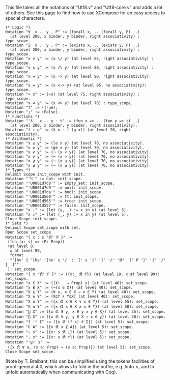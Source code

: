 This file takes all the notations of "Utf8.v" and "Utf8-core.v" and adds a lot of others. See this [page](XComposeAndNotations) to find how to use XCompose for an easy access to special characters.

    (* Logic *)
    Notation "∀  x .. y , P" := (forall x, .. (forall y, P) ..)
      (at level 200, x binder, y binder, right associativity) : type_scope.
    Notation "∃  x .. y , P" := (exists x, .. (exists y, P) ..)
      (at level 200, x binder, y binder, right associativity) : type_scope.
    Notation "x ∨ y" := (x \/ y) (at level 85, right associativity) : type_scope.
    Notation "x ∧ y" := (x /\ y) (at level 80, right associativity) : type_scope.
    Notation "x → y" := (x -> y) (at level 90, right associativity): type_scope.
    Notation "x ↔ y" := (x <-> y) (at level 95, no associativity): type_scope.
    Notation "¬ x" := (~x) (at level 75, right associativity) : type_scope.
    Notation "x ≠ y" := (x <> y) (at level 70) : type_scope.
    Notation "⊤" := (True).
    Notation "⊥" := (False).
    (* Functions *)
    Notation "'λ'  x .. y · t" := (fun x => .. (fun y => t) ..)
      (at level 200, x binder, y binder, right associativity).
    Notation "f ∘ g" := (λ x · f (g x)) (at level 20, right associativity).
    (* Arithmetic *)
    Notation "x ≤ y" := (le x y) (at level 70, no associativity).
    Notation "x ≥ y" := (ge x y) (at level 70, no associativity).
    Notation "x ≮ y" := (¬ (x < y)) (at level 70, no associativity).
    Notation "x ≯ y" := (¬ (x > y)) (at level 70, no associativity).
    Notation "x ≰ y" := (¬ (x ≤ y)) (at level 70, no associativity).
    Notation "x ≱ y" := (¬ (x ≥ y)) (at level 70, no associativity).
    (* Types *)
    Delimit Scope init_scope with init.
    Notation "'ℕ'" := nat: init_scope.
    Notation "'U0001d7d8'" := Empty_set: init_scope.
    Notation "'U0001d7d9'" := unit: init_scope.
    Notation "'U0001d7da'" := bool: init_scope.
    Notation "'U0001d560'" := tt: init_scope.
    Notation "'U0001d565'" := true: init_scope.
    Notation "'U0001d557'" := false: init_scope.
    Notation "x ₁" := (let (y, _) := x in y) (at level 5).
    Notation "x ₂" := (let (_, y) := x in y) (at level 5).
    Close Scope init_scope.
    (* Sets *)
    Delimit Scope set_scope with set.
    Open Scope set_scope.
    Notation "{ x : s 'ﬆ' P }" :=
     (fun (x: s) => (P: Prop))
     (at level 0,
      x at level 99,
      format
      "'[hv' { '[hv' '[hv' x '/' : '[' s ']' ']' '/' 'ﬆ' '[' P ']' ']' '/' } ']'"
     ): set_scope.
    Notation "{ x 'ﬆ' P }" := ({x:_ ﬆ P}) (at level 10, x at level 99): set_scope.
    Notation "x ∈ X" := ((X: _ → Prop) x) (at level 40): set_scope.
    Notation "x ∉ X" := (¬(x ∈ X)) (at level 40): set_scope.
    Notation "X ⊆ Y" := (∀ x, x ∈ X → x ∈ Y) (at level 40): set_scope.
    Notation "X ≡ Y" := (X⊆Y ∧ Y⊆X) (at level 40): set_scope.
    Notation "X ∪ Y" := ({x ﬆ x ∈ X ∨ x ∈ Y}) (at level 55): set_scope.
    Notation "X ∩ Y" := ({x ﬆ x ∈ X ∧ x ∈ Y}) (at level 50): set_scope.
    Notation "⋃ X" := ({x ﬆ ∃ y, x ∈ y ∧ y ∈ X}) (at level 35): set_scope.
    Notation "⋂ X" := ({x ﬆ ∀ y, y ∈ X → x ∈ y}) (at level 30): set_scope.
    Notation "f ⁻¹ Σ" := ({x ﬆ (f x) ∈ Σ}) (at level 5): set_scope.
    Notation "∁ A" := ({x ﬆ x ∉ A}) (at level 5): set_scope.
    Notation "₀ s" := ({x: s ﬆ ⊥}) (at level 5): set_scope.
    Notation "₁ s" := ({x: s ﬆ ⊤}) (at level 5): set_scope.
    Notation "'℘' s" :=
     ({x ﬆ ∀ a, (x a: Prop) → (s a: Prop)}) (at level 5): set_scope.
    Close Scope set_scope.

(Note by T. Braibant: this can be simplified using the tokens facilities of proof-general 4.0, which allows to fold in the buffer, e.g. /into ∧, and to unfold automatically when communicating with Coq).
